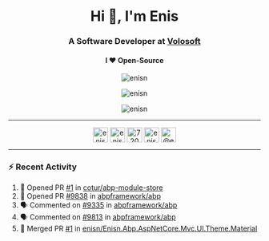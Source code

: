 <h1 align="center">Hi 👋, I'm Enis</h1>
<h3 align="center">A Software Developer at <a href="https://volosoft.com/">Volosoft</a></h3>

<h4 align="center"> I ❤ Open-Source</h4>

<p align="center"> <img src="https://komarev.com/ghpvc/?username=enisn" alt="enisn" /> </p>

<p align="center">
<img src="https://github-readme-stats.vercel.app/api/top-langs/?username=enisn&layout=compact" alt="enisn" />
</p>

<p align="center">
<img src="https://github-readme-stats.vercel.app/api?username=enisn&show_icons=true" alt="enisn" />
</p>

<hr />

<p align="center">
<a href="https://dev.to/enisn" target="blank"><img align="center" src="https://cdn.jsdelivr.net/npm/simple-icons@3.0.1/icons/dev-dot-to.svg" alt="enisn" height="30" width="30" /></a>
<a href="https://twitter.com/enisnecipoglu" target="blank"><img align="center" src="https://cdn.jsdelivr.net/npm/simple-icons@3.0.1/icons/twitter.svg" alt="enisnecipoglu" height="30" width="30" /></a>
<a href="https://stackoverflow.com/users/7200126" target="blank"><img align="center" src="https://cdn.jsdelivr.net/npm/simple-icons@3.0.1/icons/stackoverflow.svg" alt="7200126" height="30" width="30" /></a>
<a href="https://instagram.com/enisnecipoglu" target="blank"><img align="center" src="https://cdn.jsdelivr.net/npm/simple-icons@3.0.1/icons/instagram.svg" alt="enisnecipoglu" height="30" width="30" /></a>
<a href="https://medium.com/@enis.necipoglu" target="blank"><img align="center" src="https://cdn.jsdelivr.net/npm/simple-icons@3.0.1/icons/medium.svg" alt="@enis.necipoglu" height="30" width="30" /></a>
</p>

<hr />

### :zap: Recent Activity

<!--START_SECTION:activity-->
1. 💪 Opened PR [#1](https://github.com/cotur/abp-module-store/pull/1) in [cotur/abp-module-store](https://github.com/cotur/abp-module-store)
2. 💪 Opened PR [#9838](https://github.com/abpframework/abp/pull/9838) in [abpframework/abp](https://github.com/abpframework/abp)
3. 🗣 Commented on [#9335](https://github.com/abpframework/abp/issues/9335) in [abpframework/abp](https://github.com/abpframework/abp)
4. 🗣 Commented on [#9813](https://github.com/abpframework/abp/issues/9813) in [abpframework/abp](https://github.com/abpframework/abp)
5. 🎉 Merged PR [#1](https://github.com/enisn/Enisn.Abp.AspNetCore.Mvc.UI.Theme.Material/pull/1) in [enisn/Enisn.Abp.AspNetCore.Mvc.UI.Theme.Material](https://github.com/enisn/Enisn.Abp.AspNetCore.Mvc.UI.Theme.Material)
<!--END_SECTION:activity-->
